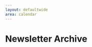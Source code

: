 ```yaml
---
layout: defaultwide
area: calendar
---
```


<h1>Newsletter Archive</h1>

<style type="text/css">
<!--
.display_archive {font-family: arial,verdana; font-size: 12px;}
.campaign {line-height: 125%; margin: 5px;}
//-->
</style>
<script language="javascript" src="http://us2.campaign-archive1.com/generate-js/?u=f9fe87a16c42c24704c099073&fid=1&show=10" type="text/javascript"></script>